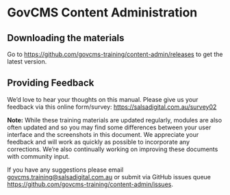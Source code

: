# GovCMS Content Administration


## Downloading the materials
Go to https://github.com/govcms-training/content-admin/releases to get the latest version.

## Providing Feedback

We’d love to hear your thoughts on this manual. Please give us your feedback via this online form/survey: https://salsadigital.com.au/survey02

**Note:** While these training materials are updated regularly, modules are also often updated and so you may find some differences between your user interface and the screenshots in this document. We appreciate your feedback and will work as quickly as possible to incorporate any corrections. 
We’re also continually working on improving these documents with community input. 

If you have any suggestions please email govcms.training@salsadigital.com.au or submit via GitHub issues queue https://github.com/govcms-training/content-admin/issues. 
